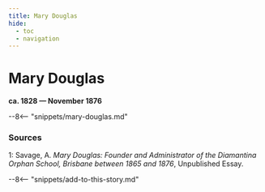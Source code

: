 ```yaml
---
title: Mary Douglas
hide:
  - toc
  - navigation 
---
```


# Mary Douglas

**ca. 1828 — November 1876**

--8<-- "snippets/mary-douglas.md"

### Sources 

1: Savage, A. *Mary Douglas: Founder and Administrator of the Diamantina Orphan School, Brisbane between 1865 and 1876*, Unpublished Essay. 


--8<-- "snippets/add-to-this-story.md"